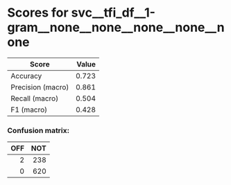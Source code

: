 # Scores for svc__tfi_df__1-gram__none__none__none__none__none
|      Score      |Value|
|-----------------|----:|
|Accuracy         |0.723|
|Precision (macro)|0.861|
|Recall (macro)   |0.504|
|F1 (macro)       |0.428|

### Confusion matrix:
|OFF|NOT|
|--:|--:|
|  2|238|
|  0|620|
